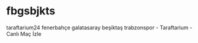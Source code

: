 # fbgsbjkts
taraftarium24 fenerbahçe galatasaray beşiktaş trabzonspor - Taraftarium - Canlı Maç İzle
